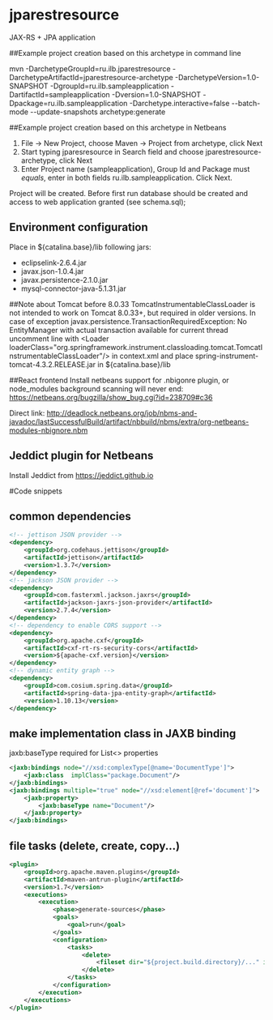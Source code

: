 # jparestresource
JAX-RS + JPA application

##Example project creation based on this archetype in command line

mvn -DarchetypeGroupId=ru.ilb.jparestresource -DarchetypeArtifactId=jparestresource-archetype -DarchetypeVersion=1.0-SNAPSHOT -DgroupId=ru.ilb.sampleapplication -DartifactId=sampleapplication -Dversion=1.0-SNAPSHOT -Dpackage=ru.ilb.sampleapplication -Darchetype.interactive=false --batch-mode --update-snapshots archetype:generate


##Example project creation based on this archetype in Netbeans

1. File -> New Project, choose Maven -> Project from archetype, click Next
2. Start typing jparesresource in Search field and choose jparestresource-archetype, click Next
3. Enter Project name (sampleapplication), Group Id and Package must *equals*, enter in both fields ru.ilb.sampleapplication. Click Next.

Project will be created. Before first run database should be created and access to web application granted (see schema.sql);

## Environment configuration
Place in ${catalina.base}/lib following jars:
* eclipselink-2.6.4.jar
* javax.json-1.0.4.jar
* javax.persistence-2.1.0.jar
* mysql-connector-java-5.1.31.jar

##Note about Tomcat before 8.0.33
TomcatInstrumentableClassLoader is not intended to work on Tomcat 8.0.33+, but required in older versions.
In case of exception javax.persistence.TransactionRequiredException: No EntityManager with actual transaction available for current thread 
uncomment line with &lt;Loader loaderClass="org.springframework.instrument.classloading.tomcat.TomcatInstrumentableClassLoader"/> in context.xml
and place spring-instrument-tomcat-4.3.2.RELEASE.jar in ${catalina.base}/lib


##React frontend
Install netbeans support for .nbigonre plugin, or node_modules background scanning will never end:
https://netbeans.org/bugzilla/show_bug.cgi?id=238709#c36

Direct link: http://deadlock.netbeans.org/job/nbms-and-javadoc/lastSuccessfulBuild/artifact/nbbuild/nbms/extra/org-netbeans-modules-nbignore.nbm

## Jeddict plugin for Netbeans
Install Jeddict from  https://jeddict.github.io

#Code snippets


## common dependencies

```xml
<!-- jettison JSON provider -->
<dependency>
    <groupId>org.codehaus.jettison</groupId>
    <artifactId>jettison</artifactId>
    <version>1.3.7</version>
</dependency>
<!-- jackson JSON provider -->
<dependency>
    <groupId>com.fasterxml.jackson.jaxrs</groupId>
    <artifactId>jackson-jaxrs-json-provider</artifactId>
    <version>2.7.4</version>
</dependency>
<!-- dependency to enable CORS support -->
<dependency>
    <groupId>org.apache.cxf</groupId>
    <artifactId>cxf-rt-rs-security-cors</artifactId>
    <version>${apache-cxf.version}</version>
</dependency>
<!-- dynamic entity graph -->
<dependency>
    <groupId>com.cosium.spring.data</groupId>
    <artifactId>spring-data-jpa-entity-graph</artifactId>
    <version>1.10.13</version>
</dependency>
```

## make implementation class in JAXB binding

jaxb:baseType required for List<> properties
```xml
<jaxb:bindings node="//xsd:complexType[@name='DocumentType']">
    <jaxb:class  implClass="package.Document"/>
</jaxb:bindings>
<jaxb:bindings multiple="true" node="//xsd:element[@ref='document']">
    <jaxb:property>
        <jaxb:baseType name="Document"/>
    </jaxb:property>
</jaxb:bindings>
```

## file tasks (delete, create, copy...)

```xml
<plugin>
    <groupId>org.apache.maven.plugins</groupId>
    <artifactId>maven-antrun-plugin</artifactId>
    <version>1.7</version>
    <executions>
        <execution>
            <phase>generate-sources</phase>
            <goals>
                <goal>run</goal>
            </goals>
            <configuration>
                <tasks>
                    <delete>
                        <fileset dir="${project.build.directory}/..." includes="*" />
                    </delete>
                </tasks>
            </configuration>
        </execution>
    </executions>
</plugin>
```
